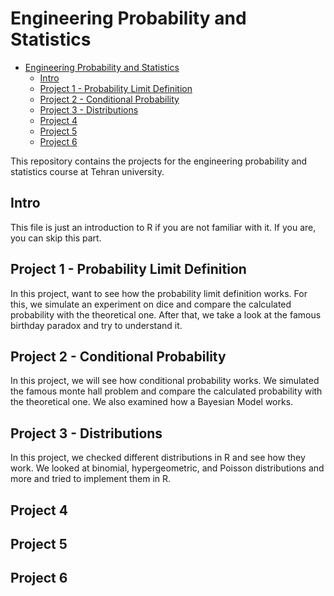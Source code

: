 # Engineering Probability and Statistics

- [Engineering Probability and Statistics](#engineering-probability-and-statistics)
  - [Intro](#intro)
  - [Project 1 - Probability Limit Definition](#project-1---probability-limit-definition)
  - [Project 2 - Conditional Probability](#project-2---conditional-probability)
  - [Project 3 - Distributions](#project-3---distributions)
  - [Project 4](#project-4)
  - [Project 5](#project-5)
  - [Project 6](#project-6)

This repository contains the projects for the engineering probability and statistics course at Tehran university.

## Intro

This file is just an introduction to R if you are not familiar with it. If you are, you can skip this part.

## Project 1 - Probability Limit Definition

In this project, want to see how the probability limit definition works. For this, we simulate an experiment on dice and compare the calculated probability with the theoretical one. After that, we take a look at the famous birthday paradox and try to understand it.

## Project 2 - Conditional Probability

In this project, we will see how conditional probability works. We simulated the famous monte hall problem and compare the calculated probability with the theoretical one. We also examined how a Bayesian Model works.

## Project 3 - Distributions

In this project, we checked different distributions in R and see how they work. We looked at binomial, hypergeometric, and Poisson distributions and more and tried to implement them in R.

## Project 4

## Project 5

## Project 6

